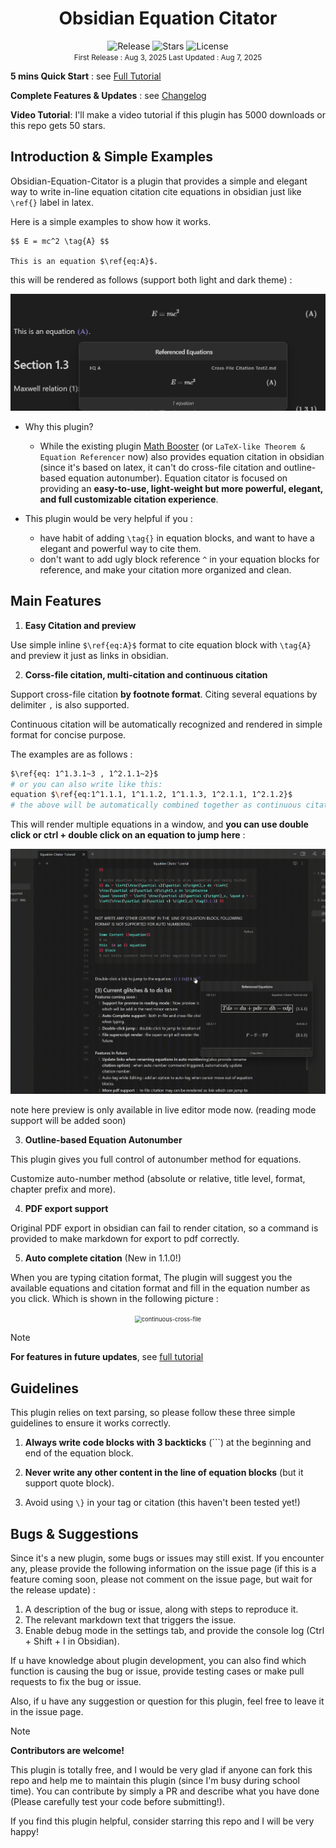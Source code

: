 <h1> <center> Obsidian Equation Citator </center> </h1>

<center><span>
  <img src="https://img.shields.io/badge/Latest%20Version-1.2.0-blue" alt="Release">
  <img src="https://img.shields.io/github/stars/FRIEDparrot/obsidian-equation-citator?style=flat-square&label=Stars&color=yellow" alt="Stars">
  <img src="https://img.shields.io/badge/License-Apache%202.0-red" alt="License">
</span></center>

<center>
    <div><small> First Release : Aug 3, 2025       Last Updated : Aug 7, 2025 </small></div>
</center>
<p></p>

**5 mins Quick Start** : see [Full Tutorial]( <https://github.com/FRIEDparrot/obsidian-equation-citator/blob/master/tutorials>)

**Complete Features & Updates** : see [Changelog](https://github.com/FRIEDparrot/obsidian-equation-citator/blob/master/CHANGELOG.md) 

**Video Tutorial**: I'll make a video tutorial if this plugin has 5000 downloads or this repo gets 50 stars.

## Introduction & Simple Examples
Obsidian-Equation-Citator is a plugin that provides a simple and elegant way to write in-line equation citation cite equations in obsidian just like `\ref{}` label in latex.

Here is a simple examples to show how it works.
```
$$ E = mc^2 \tag{A} $$

This is an equation $\ref{eq:A}$.
```

this will be rendered as follows (support both light and dark theme) : 


<center><img src="img\most-simple-equation.png" alt="most-simple-equation" style="zoom:67%; max-height: 350px; " /></center>


- Why this plugin?
  - While the existing plugin [Math Booster](<https://www.obsidianstats.com/plugins/math-booster>) (or `LaTeX-like Theorem & Equation Referencer` now) also provides equation citation in obsidian (since it's based on latex, it can't do cross-file citation and outline-based equation autonumber). Equation citator is focused on providing an **easy-to-use, light-weight but more powerful, elegant, and full customizable citation experience**. 

- This plugin would be very helpful if you : 
  - have habit of adding `\tag{}` in equation blocks, and want to have a elegant and powerful way to cite them. 
  - don't want to add ugly block reference `^` in your equation blocks for reference, and make your citation more organized and clean. 

## Main Features
1. **Easy Citation and preview**

Use simple inline `$\ref{eq:A}$` format to cite equation block with `\tag{A}` and preview it just as links in obsidian.


2. **Corss-file citation, multi-citation and continuous citation**

Support cross-file citation **by footnote format**. Citing several equations by delimiter `,` is also supported.

Continuous citation will be automatically recognized and rendered in simple format for concise purpose.

The examples are as follows : 

```sh
$\ref{eq: 1^1.3.1~3 , 1^2.1.1~2}$
# or you can also write like this: 
equation $\ref{eq:1^1.1.1, 1^1.1.2, 1^1.1.3, 1^2.1.1, 1^2.1.2}$  
# the above will be automatically combined together as continuous citation. 
```

This will render multiple equations in a window, and **you can use double click or ctrl + double click on an equation to jump here** : 

<center><img src="img\crossfile_jump.gif" alt="continuous-cross-file" style="zoom:67%; max-height: 750px; " /></center>

note here preview is only available in live editor mode now. (reading mode support will be added soon) 

3. **Outline-based Equation Autonumber**

This plugin gives you full control of autonumber method for equations.

Customize auto-number method (absolute or relative, title level, format, chapter prefix and more).

4. **PDF export support** 

Original PDF export in obsidian can fail to render citation, so a command is provided to make markdown for export to pdf correctly.

5. **Auto complete citation** (New in 1.1.0!)

When you are typing citation format, The plugin will suggest you the available equations and citation format and fill in the equation number as you click. Which is shown in the following picture : 

<center><img src="img\auto-complete.gif" alt="continuous-cross-file" style="zoom:67%; max-height: 750px;" /></center>


> [!note]
> 
> **For features in future updates**, see [full tutorial](https://github.com/FRIEDparrot/obsidian-equation-citator/blob/master/tutorials/Equation%20Citator%20Tutorial.md) 


## Guidelines
This plugin relies on text parsing, so please follow these three simple guidelines to ensure it works correctly.

1. **Always write code blocks with 3 backticks** (```)  at the beginning and end of the equation block. 

2. **Never write any other content in the line of equation blocks** (but it support quote block).

3. Avoid using `\}` in your tag or citation (this haven't been tested yet!)


## Bugs & Suggestions

Since it's a new plugin, some bugs or issues may still exist. If you encounter any, please provide the following information on the issue page (if this is a feature coming soon, please not comment on the issue page, but wait for the release update) : 

1. A description of the bug or issue, along with steps to reproduce it.
2. The relevant markdown text that triggers the issue.  
3. Enable debug mode in the settings tab, and provide the console log (Ctrl + Shift + I in Obsidian). 


If u have knowledge about plugin development, you can also find which function is causing the bug or issue, provide testing cases or make pull requests to fix the bug or issue. 

Also, if u have any suggestion or question for this plugin, feel free to leave it in the issue page.


> [!note] 
> **Contributors are welcome!**
>
> This plugin is totally free, and I would be very glad if anyone can fork this repo and help me to maintain this plugin (since I'm busy during school time). You can contribute by simply a PR and describe what you have done (Please carefully test your code before submitting!).
>
> If you find this plugin helpful, consider starring this repo and I will be very happy!

